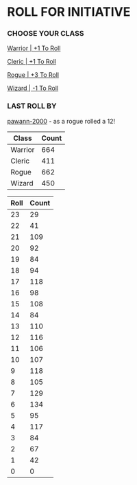 # ROLL FOR INITIATIVE
### CHOOSE YOUR CLASS

[Warrior | +1 To Roll](https://github.com/benjaminsampica/benjaminsampica/issues/new?title=roll%7Cwarrior&body=Just+click+%27Submit+new+issue%27.)

[Cleric | +1 To Roll](https://github.com/benjaminsampica/benjaminsampica/issues/new?title=roll%7Ccleric&body=Just+click+%27Submit+new+issue%27.)

[Rogue | +3 To Roll](https://github.com/benjaminsampica/benjaminsampica/issues/new?title=roll%7Crogue&body=Just+click+%27Submit+new+issue%27.)

[Wizard | -1 To Roll](https://github.com/benjaminsampica/benjaminsampica/issues/new?title=roll%7Cwizard&body=Just+click+%27Submit+new+issue%27.)
### LAST ROLL BY
[pawann-2000](https://www.github.com/pawann-2000) - as a rogue rolled a 12!

|Class|Count|
|-|-|
|Warrior|664|
|Cleric|411|
|Rogue|662|
|Wizard|450|

|Roll|Count|
|-|-|
|23|29
|22|41
|21|109
|20|92
|19|84
|18|94
|17|118
|16|98
|15|108
|14|84
|13|110
|12|116
|11|106
|10|107
|9|118
|8|105
|7|129
|6|134
|5|95
|4|117
|3|84
|2|67
|1|42
|0|0
